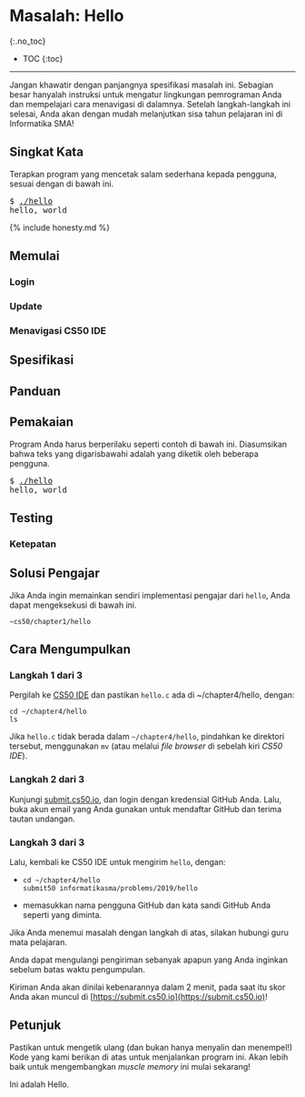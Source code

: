 # Masalah: Hello
{:.no_toc}

* TOC
{:toc}

***

Jangan khawatir dengan panjangnya spesifikasi masalah ini. Sebagian besar hanyalah instruksi untuk mengatur lingkungan pemrograman Anda dan mempelajari cara menavigasi di dalamnya. Setelah langkah-langkah ini selesai, Anda akan dengan mudah melanjutkan sisa tahun pelajaran ini di Informatika SMA!


## Singkat Kata

Terapkan program yang mencetak salam sederhana kepada pengguna, sesuai dengan di bawah ini.

<pre>
$ <u>./hello</u>
hello, world
</pre>

{% include honesty.md %}

## Memulai



### Login



### Update



### Menavigasi CS50 IDE



## Spesifikasi



## Panduan



## Pemakaian

Program Anda harus berperilaku seperti contoh di bawah ini. Diasumsikan bahwa teks yang digarisbawahi adalah yang diketik oleh beberapa pengguna.

<pre>
$ <u>./hello</u>
hello, world
</pre>

## Testing

### Ketepatan



## Solusi Pengajar

Jika Anda ingin memainkan sendiri implementasi pengajar dari `hello`, Anda dapat mengeksekusi di bawah ini.

```
~cs50/chapter1/hello
```

## Cara Mengumpulkan

### Langkah 1 dari 3

Pergilah ke [CS50 IDE](https://ide.cs50.io) dan pastikan `hello.c` ada di ~/chapter4/hello, dengan:

```
cd ~/chapter4/hello
ls
```

Jika `hello.c` tidak berada dalam `~/chapter4/hello`, pindahkan ke direktori tersebut, menggunakan `mv` (atau melalui _file browser_ di sebelah kiri _CS50 IDE_).

### Langkah 2 dari 3

Kunjungi [submit.cs50.io](https://submit.cs50.io/), dan login dengan kredensial GitHub Anda. Lalu, buka akun email yang Anda gunakan untuk mendaftar GitHub dan terima tautan undangan.

### Langkah 3 dari 3

Lalu, kembali ke CS50 IDE untuk mengirim `hello`, dengan:

*  ```
   cd ~/chapter4/hello
   submit50 informatikasma/problems/2019/hello
   ```

*  memasukkan nama pengguna GitHub dan kata sandi GitHub Anda seperti yang diminta.

Jika Anda menemui masalah dengan langkah di atas, silakan hubungi guru mata pelajaran.

Anda dapat mengulangi pengiriman sebanyak apapun yang Anda inginkan sebelum batas waktu pengumpulan.

Kiriman Anda akan dinilai kebenarannya dalam 2 menit, pada saat itu skor Anda akan muncul di [https://submit.cs50.io](https://submit.cs50.io)!

## Petunjuk

Pastikan untuk mengetik ulang (dan bukan hanya menyalin dan menempel!) Kode yang kami berikan di atas untuk menjalankan program ini. Akan lebih baik untuk mengembangkan _muscle memory_ ini mulai sekarang!

Ini adalah Hello.